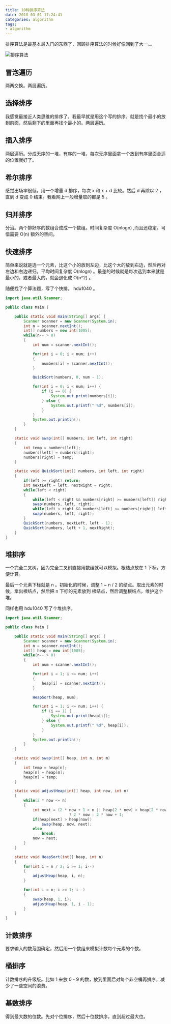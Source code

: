 ```yaml
---
title: 10种排序算法
date: 2018-03-01 17:24:41
categories: algorithm
tags:
- algorithm
---
```


排序算法是最基本最入门的东西了，回顾排序算法的时候好像回到了大一。。

![排序算法](https://i.loli.net/2018/12/05/5c074a0413e39.png)


## 冒泡遍历
两两交换。两层遍历。

## 选择排序
我感觉最接近人类思维的排序了，我最早就是用这个写的排序。就是找个最小的放到前面，然后剩下的里面再找个最小的。两层遍历。

## 插入排序
两层遍历。分成无序的一堆，有序的一堆，每次无序里面拿一个放到有序里面合适的位置就好了。

## 希尔排序
感觉出场率很低。用一个增量 d 排序，每次 x 和 x + d 比较。然后 d 再除以 2 ，直到 d 变成 0 结束。我看网上一般增量取的都是 5 。

## 归并排序
分治。两个排好序的数组合成成一个数组。时间复杂度 O(nlogn) ,而且还稳定。可惜需要 O(n) 额外的空间。

## 快速排序
简单来说就是选一个元素，比这个小的放到左边，比这个大的放到右边，然后再对左边和右边递归。平均时间复杂度 O(nlogn) 。最差的时候就是每次选到本来就是最小的，或者最大的，就会退化成 O(n^2) 。

随便找了个算法题，写了个快排。 hdu1040 。
```Java
import java.util.Scanner;

public class Main {

    public static void main(String[] args) {
        Scanner scanner = new Scanner(System.in);
        int n = scanner.nextInt();
        int[] numbers = new int[1005];
        while(n-- > 0)
        {
            int num = scanner.nextInt();

            for(int i = 0; i < num; i++)
            {
                numbers[i] = scanner.nextInt();
            }

            QuickSort(numbers, 0, num - 1);

            for(int i = 0; i < num; i++) {
                if (i == 0) {
                    System.out.print(numbers[i]);
                } else {
                    System.out.printf(" %d", numbers[i]);
                }
            }
            System.out.println();
        }
    }

    static void swap(int[] numbers, int left, int right)
    {
        int temp = numbers[left];
        numbers[left] = numbers[right];
        numbers[right] = temp;
    }

    static void QuickSort(int[] numbers, int left, int right)
    {
        if(left >= right) return;
        int nextLeft = left, nextRight = right;
        while(left < right)
        {
            while(left < right && numbers[right] >= numbers[left]) right--;
            swap(numbers, left, right);
            while(left < right && numbers[left] <= numbers[right]) left++;
            swap(numbers, left, right);
        }
        QuickSort(numbers, nextLeft, left - 1);
        QuickSort(numbers, left + 1, nextRight);
    }
}

```

## 堆排序
一个完全二叉树。因为完全二叉树直接用数组就可以模拟。根结点放在 1 下标，方便计算。

最后一个元素下标就是 n 。初始化的时候，调整 1 ~ n / 2 的结点。取出元素的时候，拿出根结点，然后把 n 下标的元素放到 根结点，然后调整根结点，维护这个堆。

同样也用 hdu1040 写了个堆排序。
```Java
import java.util.Scanner;

public class Main {

    public static void main(String[] args) {
        Scanner scanner = new Scanner(System.in);
        int n = scanner.nextInt();
        int[] heap = new int[1005];
        while(n-- > 0)
        {
            int num = scanner.nextInt();

            for(int i = 1; i <= num; i++)
            {
                heap[i] = scanner.nextInt();
            }

            HeapSort(heap, num);

            for(int i = 1; i <= num; i++) {
                if (i == 1) {
                    System.out.print(heap[i]);
                } else {
                    System.out.printf(" %d", heap[i]);
                }
            }
            System.out.println();
        }
    }

    static void swap(int[] heap, int n, int m)
    {
        int temp = heap[n];
        heap[n] = heap[m];
        heap[m] = temp;
    }

    static void adjustHeap(int[] heap, int now, int n)
    {
        while(2 * now <= n)
        {
            int next = (2 * now + 1 > n || heap[2 * now] > heap[2 * now + 1])
                            ? 2 * now : 2 * now + 1;
            if(heap[next] > heap[now])
                swap(heap, now, next);
            else
                break;
            now = next;
        }
    }

    static void HeapSort(int[] heap, int n)
    {
        for(int i = n / 2; i >= 1; i--)
        {
            adjustHeap(heap, i, n);
        }

        for(int i = n; i >= 1; i--)
        {
            swap(heap, 1, i);
            adjustHeap(heap, 1, i - 1);
        }
    }
}

```

## 计数排序
要求输入的数范围确定，然后用一个数组来模拟计数每个元素的个数。

## 桶排序
计数排序的升级版。比如 1 来放 0 - 9 的数，放到里面后对每个非空桶再排序，减少了一些空间的浪费。

## 基数排序
得到最大数的位数。先对个位排序，然后十位数排序，直到超过最大位。